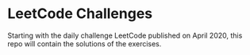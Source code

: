 # LeetCode Challenges

Starting with the daily challenge LeetCode published on April 2020, this repo will contain the solutions of the exercises.